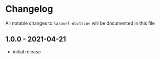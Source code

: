 # Changelog

All notable changes to `laravel-doctrine` will be documented in this file

## 1.0.0 - 2021-04-21

- initial release

